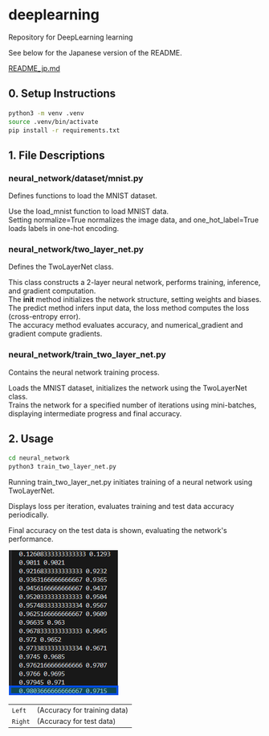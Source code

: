# deeplearning
Repository for DeepLearning learning

See below for the Japanese version of the README.

[README_jp.md](README_jp.md)

## 0. Setup Instructions
```zsh
python3 -m venv .venv
source .venv/bin/activate
pip install -r requirements.txt
```

## 1. File Descriptions

### neural_network/dataset/mnist.py

Defines functions to load the MNIST dataset.

Use the load_mnist function to load MNIST data.  
Setting normalize=True normalizes the image data, and one_hot_label=True loads labels in one-hot encoding.

### neural_network/two_layer_net.py

Defines the TwoLayerNet class.

This class constructs a 2-layer neural network, performs training,  inference, and gradient computation.  
The __init__ method initializes the network structure, setting weights and biases.  
The predict method infers input data, the loss method computes the loss (cross-entropy error).  
The accuracy method evaluates accuracy, and numerical_gradient and gradient compute gradients.

### neural_network/train_two_layer_net.py

Contains the neural network training process.

Loads the MNIST dataset, initializes the network using the TwoLayerNet class.  
Trains the network for a specified number of iterations using mini-batches, displaying intermediate progress and final accuracy.

## 2. Usage

```zsh
cd neural_network
python3 train_two_layer_net.py
```

Running train_two_layer_net.py initiates training of a neural network using TwoLayerNet.

Displays loss per iteration, evaluates training and test data accuracy periodically.

Final accuracy on the test data is shown, evaluating the network's performance.

![Accuracy](etc/accuracy.png)

|  |  |
| :--- | :--- |
| `Left` | (Accuracy for training data) |
| `Right` | (Accuracy for test data) |